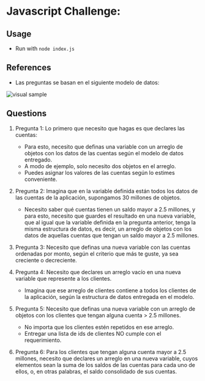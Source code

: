 # Javascript Challenge:

## Usage

- Run with `node index.js`

## References

- Las preguntas se basan en el siguiente modelo de datos:

![visual sample](/readme.png)

## Questions

1. Pregunta 1: Lo primero que necesito que hagas es que declares las cuentas:

   - Para esto, necesito que definas una variable con un arreglo de objetos con los datos de las cuentas según el modelo de datos entregado.
   - A modo de ejemplo, solo necesito dos objetos en el arreglo.
   - Puedes asignar los valores de las cuentas según lo estimes conveniente.

2. Pregunta 2: Imagina que en la variable definida están todos los datos de las cuentas de la aplicación, supongamos 30 millones de objetos.

   - Necesito saber qué cuentas tienen un saldo mayor a 2.5 millones, y para esto, necesito que guardes el resultado en una nueva variable, que al igual que la variable definida en la pregunta anterior, tenga la misma estructura de datos, es decir, un arreglo de objetos con los datos de aquellas cuentas que tengan un saldo mayor a 2.5 millones.

3. Pregunta 3: Necesito que definas una nueva variable con las cuentas ordenadas por monto, según el criterio que más te guste, ya sea creciente o decreciente.

4. Pregunta 4: Necesito que declares un arreglo vacío en una nueva variable que represente a los clientes.

   - Imagina que ese arreglo de clientes contiene a todos los clientes de la aplicación, según la estructura de datos entregada en el modelo.

5. Pregunta 5: Necesito que definas una nueva variable con un arreglo de objetos con los clientes que tengan alguna cuenta > 2.5 millones.

   - No importa que los clientes estén repetidos en ese arreglo.
   - Entregar una lista de ids de clientes NO cumple con el requerimiento.

6. Pregunta 6: Para los clientes que tengan alguna cuenta mayor a 2.5 millones, necesito que declares un arreglo en una nueva variable, cuyos elementos sean la suma de los saldos de las cuentas para cada uno de ellos, o, en otras palabras, el saldo consolidado de sus cuentas.
